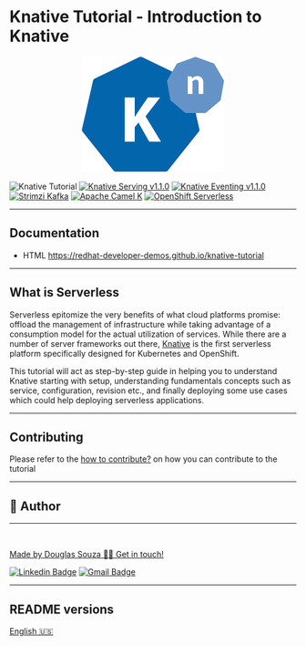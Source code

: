 # Knative Tutorial - Introduction to Knative

<p align="center">
    <img src="assets/knative.png">
</p>

 ![Knative Tutorial](https://github.com/redhat-developer-demos/knative-tutorial/workflows/Knative%20Tutorial/badge.svg) [![Knative Serving v1.1.0](https://img.shields.io/badge/Knative%20Serving-v1.1.0-blue)](https://knative.dev/docs/serving/)
 [![Knative Eventing v1.1.0](https://img.shields.io/badge/Knative%20Eventing-v1.1.0-blue)](https://knative.dev/docs/eventing/)
 [![Strimzi Kafka](https://img.shields.io/badge/Strimzi%20Kafka-v0.26.1-blue)](https://strimzi.io)
 [![Apache Camel K](https://img.shields.io/badge/Apache%20Camel--K-v1.8.0-blue)](https://camel.apache.org/camel-k/latest/)
  [![OpenShift Serverless](https://img.shields.io/badge/OpenShift%20Serverless-v1.19.0-blue)](https://www.openshift.com/learn/topics/serverless)

---
## Documentation

 * HTML https://redhat-developer-demos.github.io/knative-tutorial

---
## What is Serverless

 Serverless epitomize the very benefits of what cloud platforms promise: offload the management of infrastructure while taking advantage of a consumption model for the actual utilization of services. While there are a number of server frameworks out there, [Knative](https://knative.dev) is the first serverless platform specifically designed for Kubernetes and OpenShift.

 This tutorial will act as step-by-step guide in helping you to understand Knative starting with setup, understanding fundamentals concepts such as service, configuration, revision etc., and finally deploying some use cases which could help deploying serverless applications.


---
## Contributing

 Please refer to the [how to contribute?](./CONTRIBUTING.md) on how you can contribute to the tutorial

 ---
## 🦸 Author
---
<a href="#">
 <img style="border-radius: 50%;" src="https://avatars.githubusercontent.com/u/50157211?s=120&v=4" width="100px;" alt=""/>
<br />

Made by Douglas Souza 👋🏽 Get in touch!

[![Linkedin Badge](https://img.shields.io/badge/-Douglas-blue?style=flat-square&logo=Linkedin&logoColor=white&link=https://www.linkedin.com/in/dagurasujava/)](https://www.linkedin.com/in/dagurasujava/) 
[![Gmail Badge](https://img.shields.io/badge/-contini.ds@gmail.com-c14438?style=flat-square&logo=Gmail&logoColor=white&link=mailto:contini.ds@gmail.com)](mailto:contini.ds@gmail.com)

---
## README versions

[English 🇺🇸](./README.md)
